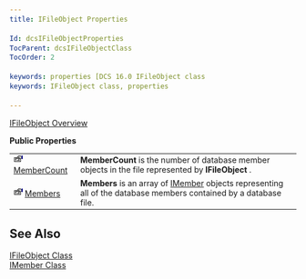```yaml
---
title: IFileObject Properties

Id: dcsIFileObjectProperties
TocParent: dcsIFileObjectClass
TocOrder: 2

keywords: properties [DCS 16.0 IFileObject class
keywords: IFileObject class, properties

---
```


[IFileObject Overview](ifile-object-class.html) 

<span style="FONT-WEIGHT: bold">Public Properties</span> 

|      |      |
| ---- | ---- |
| <img height="16" alt="public property" src="images/property.bmp" width="16" border="0" /> [MemberCount](ifile-object-class-member-count-property.html) | **MemberCount** is the number of database member objects in the file represented by **IFileObject** . |
| <img height="16" alt="public property" src="images/property.bmp" width="16" border="0" /> [Members](ifile-object-class-members-property.html) | **Members** is an array of [IMember](imember-class.html) 							objects representing all of the database members contained by a database file. |



## See Also


[IFileObject Class](ifile-object-class.html)
      <br />
[IMember Class](imember-class.html)


